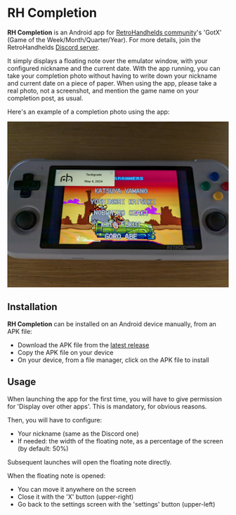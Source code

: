 # RH Completion

**RH Completion** is an Android app for [RetroHandhelds community](https://retrohandhelds.gg/)'s 'GotX' (Game of the Week/Month/Quarter/Year). For more details, join the RetroHandhelds [Discord server](https://retrohandhelds.link/Discord).

It simply displays a floating note over the emulator window, with your configured nickname and the current date. With the app running, you can take your completion photo without having to write down your nickname and current date on a piece of paper.
When using the app, please take a real photo, not a screenshot, and mention the game name on your completion post, as usual.

Here's an example of a completion photo using the app:

![Completion photo example](completion_photo_example.png)

## Installation

**RH Completion** can be installed on an Android device manually, from an APK file:

- Download the APK file from the [latest release](https://github.com/Tardigrade-nx/RHCompletion/releases/latest)
- Copy the APK file on your device
- On your device, from a file manager, click on the APK file to install

## Usage

When launching the app for the first time, you will have to give permission for 'Display over other apps'. This is mandatory, for obvious reasons.

Then, you will have to configure:
- Your nickname (same as the Discord one)
- If needed: the width of the floating note, as a percentage of the screen (by default: 50%)

Subsequent launches will open the floating note directly.

When the floating note is opened:
- You can move it anywhere on the screen
- Close it with the 'X' button (upper-right)
- Go back to the settings screen with the 'settings' button (upper-left)
